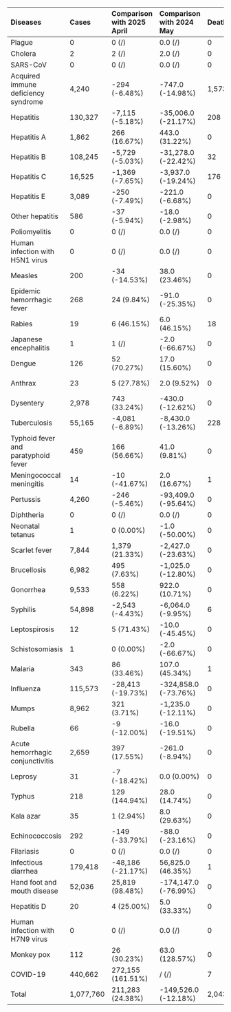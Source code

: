 | Diseases                            | Cases     | Comparison with 2025 April   | Comparison with 2024 May   | Deaths   | Comparison with 2025 April   | Comparison with 2024 May   |
|:------------------------------------|:----------|:-----------------------------|:---------------------------|:---------|:-----------------------------|:---------------------------|
| Plague                              | 0         | 0 (/)                        | 0.0 (/)                    | 0        | 0 (/)                        | 0.0 (/)                    |
| Cholera                             | 2         | 2 (/)                        | 2.0 (/)                    | 0        | 0 (/)                        | 0.0 (/)                    |
| SARS-CoV                            | 0         | 0 (/)                        | 0.0 (/)                    | 0        | 0 (/)                        | 0.0 (/)                    |
| Acquired immune deficiency syndrome | 4,240     | -294 (-6.48%)                | -747.0 (-14.98%)           | 1,573    | -69 (-4.20%)                 | -38.0 (-2.36%)             |
| Hepatitis                           | 130,327   | -7,115 (-5.18%)              | -35,006.0 (-21.17%)        | 208      | -4 (-1.89%)                  | 13.0 (6.67%)               |
| Hepatitis A                         | 1,862     | 266 (16.67%)                 | 443.0 (31.22%)             | 0        | 0 (/)                        | 0.0 (/)                    |
| Hepatitis B                         | 108,245   | -5,729 (-5.03%)              | -31,278.0 (-22.42%)        | 32       | -2 (-5.88%)                  | 12.0 (60.00%)              |
| Hepatitis C                         | 16,525    | -1,369 (-7.65%)              | -3,937.0 (-19.24%)         | 176      | 0 (0.00%)                    | 2.0 (1.15%)                |
| Hepatitis E                         | 3,089     | -250 (-7.49%)                | -221.0 (-6.68%)            | 0        | -2 (-100.00%)                | -1.0 (-100.00%)            |
| Other hepatitis                     | 586       | -37 (-5.94%)                 | -18.0 (-2.98%)             | 0        | 0 (/)                        | 0.0 (/)                    |
| Poliomyelitis                       | 0         | 0 (/)                        | 0.0 (/)                    | 0        | 0 (/)                        | 0.0 (/)                    |
| Human infection with H5N1 virus     | 0         | 0 (/)                        | 0.0 (/)                    | 0        | 0 (/)                        | 0.0 (/)                    |
| Measles                             | 200       | -34 (-14.53%)                | 38.0 (23.46%)              | 0        | 0 (/)                        | 0.0 (/)                    |
| Epidemic hemorrhagic fever          | 268       | 24 (9.84%)                   | -91.0 (-25.35%)            | 0        | 0 (/)                        | -2.0 (-100.00%)            |
| Rabies                              | 19        | 6 (46.15%)                   | 6.0 (46.15%)               | 18       | 7 (63.64%)                   | 8.0 (80.00%)               |
| Japanese encephalitis               | 1         | 1 (/)                        | -2.0 (-66.67%)             | 0        | 0 (/)                        | 0.0 (/)                    |
| Dengue                              | 126       | 52 (70.27%)                  | 17.0 (15.60%)              | 0        | 0 (/)                        | 0.0 (/)                    |
| Anthrax                             | 23        | 5 (27.78%)                   | 2.0 (9.52%)                | 0        | 0 (/)                        | -1.0 (-100.00%)            |
| Dysentery                           | 2,978     | 743 (33.24%)                 | -430.0 (-12.62%)           | 0        | 0 (/)                        | 0.0 (/)                    |
| Tuberculosis                        | 55,165    | -4,081 (-6.89%)              | -8,430.0 (-13.26%)         | 228      | -24 (-9.52%)                 | -23.0 (-9.16%)             |
| Typhoid fever and paratyphoid fever | 459       | 166 (56.66%)                 | 41.0 (9.81%)               | 0        | 0 (/)                        | 0.0 (/)                    |
| Meningococcal meningitis            | 14        | -10 (-41.67%)                | 2.0 (16.67%)               | 1        | -1 (-50.00%)                 | 1.0 (/)                    |
| Pertussis                           | 4,260     | -246 (-5.46%)                | -93,409.0 (-95.64%)        | 0        | 0 (/)                        | -2.0 (-100.00%)            |
| Diphtheria                          | 0         | 0 (/)                        | 0.0 (/)                    | 0        | 0 (/)                        | 0.0 (/)                    |
| Neonatal tetanus                    | 1         | 0 (0.00%)                    | -1.0 (-50.00%)             | 0        | 0 (/)                        | 0.0 (/)                    |
| Scarlet fever                       | 7,844     | 1,379 (21.33%)               | -2,427.0 (-23.63%)         | 0        | 0 (/)                        | 0.0 (/)                    |
| Brucellosis                         | 6,982     | 495 (7.63%)                  | -1,025.0 (-12.80%)         | 0        | 0 (/)                        | -1.0 (-100.00%)            |
| Gonorrhea                           | 9,533     | 558 (6.22%)                  | 922.0 (10.71%)             | 0        | 0 (/)                        | 0.0 (/)                    |
| Syphilis                            | 54,898    | -2,543 (-4.43%)              | -6,064.0 (-9.95%)          | 6        | -2 (-25.00%)                 | -1.0 (-14.29%)             |
| Leptospirosis                       | 12        | 5 (71.43%)                   | -10.0 (-45.45%)            | 0        | 0 (/)                        | 0.0 (/)                    |
| Schistosomiasis                     | 1         | 0 (0.00%)                    | -2.0 (-66.67%)             | 0        | 0 (/)                        | 0.0 (/)                    |
| Malaria                             | 343       | 86 (33.46%)                  | 107.0 (45.34%)             | 1        | -1 (-50.00%)                 | 1.0 (/)                    |
| Influenza                           | 115,573   | -28,413 (-19.73%)            | -324,858.0 (-73.76%)       | 0        | 0 (/)                        | -4.0 (-100.00%)            |
| Mumps                               | 8,962     | 321 (3.71%)                  | -1,235.0 (-12.11%)         | 0        | 0 (/)                        | 0.0 (/)                    |
| Rubella                             | 66        | -9 (-12.00%)                 | -16.0 (-19.51%)            | 0        | 0 (/)                        | 0.0 (/)                    |
| Acute hemorrhagic conjunctivitis    | 2,659     | 397 (17.55%)                 | -261.0 (-8.94%)            | 0        | 0 (/)                        | 0.0 (/)                    |
| Leprosy                             | 31        | -7 (-18.42%)                 | 0.0 (0.00%)                | 0        | 0 (/)                        | 0.0 (/)                    |
| Typhus                              | 218       | 129 (144.94%)                | 28.0 (14.74%)              | 0        | 0 (/)                        | 0.0 (/)                    |
| Kala azar                           | 35        | 1 (2.94%)                    | 8.0 (29.63%)               | 0        | 0 (/)                        | 0.0 (/)                    |
| Echinococcosis                      | 292       | -149 (-33.79%)               | -88.0 (-23.16%)            | 0        | -1 (-100.00%)                | 0.0 (/)                    |
| Filariasis                          | 0         | 0 (/)                        | 0.0 (/)                    | 0        | 0 (/)                        | 0.0 (/)                    |
| Infectious diarrhea                 | 179,418   | -48,186 (-21.17%)            | 56,825.0 (46.35%)          | 1        | 1 (/)                        | 1.0 (/)                    |
| Hand foot and mouth disease         | 52,036    | 25,819 (98.48%)              | -174,147.0 (-76.99%)       | 0        | 0 (/)                        | 0.0 (/)                    |
| Hepatitis D                         | 20        | 4 (25.00%)                   | 5.0 (33.33%)               | 0        | 0 (/)                        | 0.0 (/)                    |
| Human infection with H7N9 virus     | 0         | 0 (/)                        | 0.0 (/)                    | 0        | 0 (/)                        | 0.0 (/)                    |
| Monkey pox                          | 112       | 26 (30.23%)                  | 63.0 (128.57%)             | 0        | 0 (/)                        | 0.0 (/)                    |
| COVID-19                            | 440,662   | 272,155 (161.51%)            | / (/)                      | 7        | -2 (-22.22%)                 | / (/)                      |
| Total                               | 1,077,760 | 211,283 (24.38%)             | -149,526.0 (-12.18%)       | 2,043    | -96 (-4.49%)                 | -41.0 (-1.97%)             |